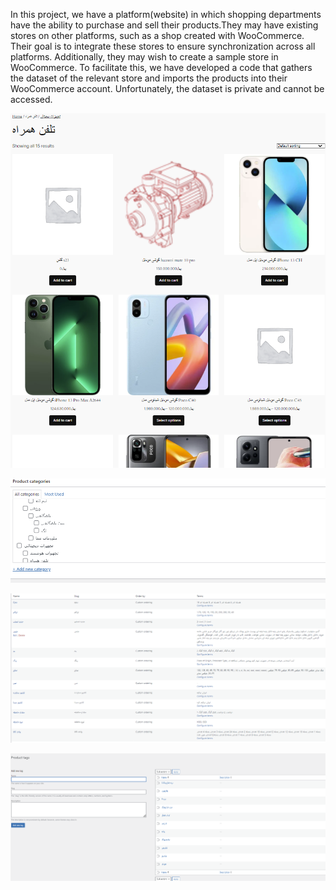 In this project, we have a platform(website) in which shopping departments have the ability to purchase and sell their products.They may have existing stores on other platforms, such as a shop created with WooCommerce. Their goal is to integrate these stores to ensure synchronization across all platforms. Additionally, they may wish to create a sample store in WooCommerce. To facilitate this, we have developed a code that gathers the dataset of the relevant store and imports the products into their WooCommerce account. Unfortunately, the dataset is private and cannot be accessed.


![Alt Text](https://github.com/ali-zm/Vira/blob/main/doc/Screenshot%202024-08-19%20220535.png)

![Alt Text](https://github.com/ali-zm/Vira/blob/main/doc/Screenshot%202024-08-19%20221142.png)

![Alt Text](https://github.com/ali-zm/Vira/blob/main/doc/Screenshot%202024-08-19%20221231.png)

![Alt Text](https://github.com/ali-zm/Vira/blob/main/doc/Screenshot%202024-08-19%20221316.png)
